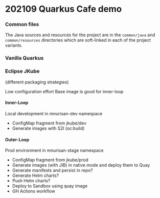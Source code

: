 202109 Quarkus Cafe demo
========================

### Common files

The Java sources and resources for the project are in the `common/java` and 
`common/resources` directories which are soft-linked in each of the project variants.

### Vanilla Quarkus


### Eclipse JKube

(different packaging strategies)

Low configuration effort
Base image is good for inner-loop

#### Inner-Loop

Local development in mnurisan-dev namespace
- ConfigMap fragment from jkube/dev
- Generate images with S2I (oc:build)

#### Outer-Loop

Prod environment in mnurisan-stage namespace
- ConfigMap fragment from jkube/prod
- Generate images (with JIB) in native mode and deploy them to Quay
- Generate manifests and persist in repo?
- Generate Helm charts?
- Push Helm charts?
- Deploy to Sandbox using quay image
- GH Actions workflow